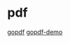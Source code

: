 # pdf

[gopdf](https://github.com/signintech/gopdf)
[gopdf-demo](https://github.com/liuhongdi/digv22)
